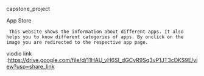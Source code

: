 capstone_project

App Store

     This website shows the information about different apps. It also helps you to know different catogories of apps. By onclick on the image you are redirected to the respective app page.

viodio link :https://drive.google.com/file/d/11HAU_vH6SI_dGCvR9Sq3vP1JT3cDKS9E/view?usp=share_link
